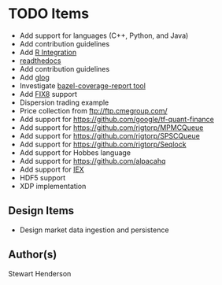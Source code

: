 # TODO Items

* Add support for languages (C++, Python, and Java)
* Add contribution guidelines
* Add [R Integration](https://github.com/grailbio/rules_r)
* [readthedocs](https://readthedocs.org/)
* Add contribution guidelines
* Add [glog](http://rpg.ifi.uzh.ch/docs/glog.html)
* Investigate [bazel-coverage-report tool](https://github.com/hchauvin/bazel-coverage-report)
* Add [FIX8](https://github.com/fix8/fix8) support
* Dispersion trading example
* Price collection from ftp://ftp.cmegroup.com/
* Add support for https://github.com/google/tf-quant-finance
* Add support for https://github.com/rigtorp/MPMCQueue
* Add support for https://github.com/rigtorp/SPSCQueue
* Add support for https://github.com/rigtorp/Seqlock
* Add support for Hobbes language
* Add support for https://github.com/alpacahq
* Add support for [IEX](https://iexcloud.io/docs/api/#sse-streaming)
* HDF5 support
* XDP implementation

## Design Items

* Design market data ingestion and persistence

## Author(s)

Stewart Henderson
